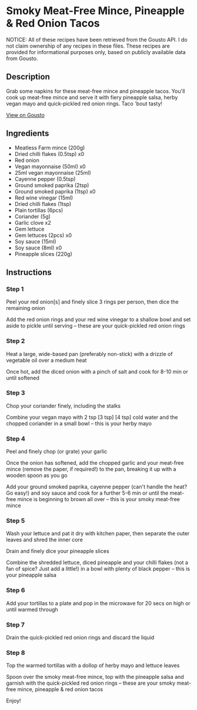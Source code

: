 # Smoky Meat-Free Mince, Pineapple & Red Onion Tacos

NOTICE: All of these recipes have been retrieved from the Gousto API. I do not claim ownership of any recipes in these files. These recipes are provided for informational purposes only, based on publicly available data from Gousto.

## Description

Grab some napkins for these meat-free mince and pineapple tacos. You'll cook up meat-free mince and serve it with fiery pineapple salsa, herby vegan mayo and quick-pickled red onion rings. Taco 'bout tasty!

[View on Gousto](https://www.gousto.co.uk/recipes/cookbook/smoky-meat-free-mince-pineapple-red-onion-tacos)

## Ingredients

- Meatless Farm mince (200g)
- Dried chilli flakes (0.5tsp) x0
- Red onion
- Vegan mayonnaise (50ml) x0
- 25ml vegan mayonnaise (25ml)
- Cayenne pepper (0.5tsp)
- Ground smoked paprika (2tsp)
- Ground smoked paprika (1tsp) x0
- Red wine vinegar (15ml)
- Dried chilli flakes (1tsp)
- Plain tortillas (6pcs)
- Coriander (5g)
- Garlic clove x2
- Gem lettuce
- Gem lettuces (2pcs) x0
- Soy sauce (15ml)
- Soy sauce (8ml) x0
- Pineapple slices (220g)

## Instructions


### Step 1

Peel your red onion[s] and finely slice 3 rings per person, then dice the remaining onion

Add the red onion rings and your red wine vinegar to a shallow bowl and set aside to pickle until serving – these are your quick-pickled red onion rings


### Step 2

Heat a large, wide-based pan (preferably non-stick) with a drizzle of vegetable oil over a medium heat

Once hot, add the diced onion with a pinch of salt and cook for 8-10 min or until softened


### Step 3

Chop your coriander finely, including the stalks

Combine your vegan mayo with 2 tsp <span class="text-purple">[3 tsp</span>] <span class="text-danger">[4 tsp] </span>cold water and the chopped coriander in a small bowl – this is your herby mayo


### Step 4

Peel and finely chop (or grate) your garlic

Once the onion has softened, add the chopped garlic and your meat-free mince (remove the paper, if required!) to the pan, breaking it up with a wooden spoon as you go

Add your ground smoked paprika, cayenne pepper (can't handle the heat? Go easy!) and soy sauce and cook for a further<span class="text-danger"> </span>5-6 min or until the meat-free mince is beginning to brown all over – this is your smoky meat-free mince


### Step 5

Wash your lettuce and pat it dry with kitchen paper, then separate the outer leaves and shred the inner core

Drain and finely dice your pineapple slices

Combine the shredded lettuce, diced pineapple and your chilli flakes (not a fan of spice? Just add a little!) in a bowl with plenty of black pepper – this is your pineapple salsa


### Step 6

Add your tortillas to a plate and pop in the microwave for 20 secs on high or until warmed through


### Step 7

Drain the quick-pickled red onion rings and discard the liquid

### Step 8

Top the warmed tortillas with a dollop of herby mayo and lettuce leaves

Spoon over the smoky meat-free mince, top with the pineapple salsa and garnish with the quick-pickled red onion rings – these are your smoky meat-free mince, pineapple & red onion tacos

Enjoy!

